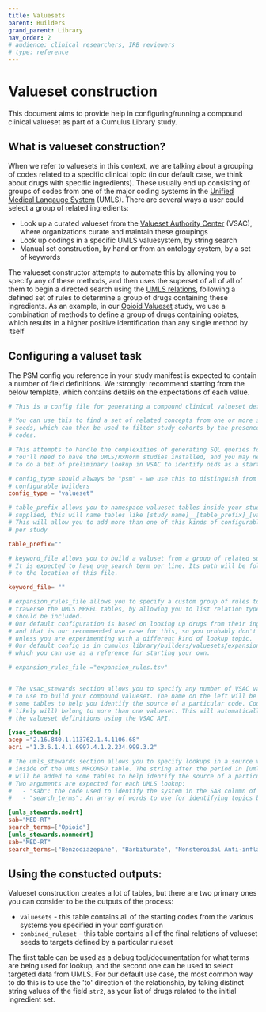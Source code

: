 ```yaml
---
title: Valuesets
parent: Builders
grand_parent: Library
nav_order: 2
# audience: clinical researchers, IRB reviewers
# type: reference
---
```


# Valueset construction

This document aims to provide help in configuring/running a compound clinical valueset
as part of a Cumulus Library study.

## What is valueset construction?

When we refer to valuesets in this context, we are talking about a grouping of codes
related to a specific clinical topic (in our default case, we think about drugs
with specific ingredients). These usually end up consisting of groups of codes
from one of the major coding systems in the 
[Unified Medical Langauge System](https://www.nlm.nih.gov/research/umls/index.html) (UMLS).
There are several ways a user could select a group of related ingredients:

- Look up a curated valueset from the 
[Valueset Authority Center](https://vsac.nlm.nih.gov/) (VSAC), where organizations curate
and maintain these groupings
- Look up codings in a specific UMLS valuesystem, by string search
- Manual set construction, by hand or from an ontology system, by a set of keywords

The valueset constructor attempts to automate this by allowing you to specify any of these
methods, and then uses the superset of all of all of them to begin a directed search
using the 
[UMLS relations](https://www.ncbi.nlm.nih.gov/books/NBK9685/table/ch03.T.related_concepts_file_mrrel_rrf/), 
following a defined set of rules to determine a group of drugs containing these ingredients.
As an example, in our
[Opioid Valueset](https://github.com/smart-on-fhir/cumulus-library-opioid-valueset/)
study, we use a combination of methods to define a group of drugs containing opiates,
which results in a higher positive identification than any single method by itself

## Configuring a valuset task

The PSM config you reference in your study manifest is expected to contain a number of 
field definitions. We :strongly: recommend starting from the below template, which
contains details on the expectations of each value.

```toml
# This is a config file for generating a compound clinical valueset definition. 

# You can use this to find a set of related concepts from one or more starting
# seeds, which can then be used to filter study cohorts by the presence of these
# codes.

# This attempts to handle the complexities of generating SQL queries for you.
# You'll need to have the UMLS/RxNorm studies installed, and you may need
# to do a bit of preliminary lookup in VSAC to identify oids as a starting point

# config_type should always be "psm" - we use this to distinguish from other
# configurable builders
config_type = "valueset"

# table_prefix allows you to namespace valueset tables inside your study. If
# supplied, this will name tables like [study name]__[table_prefix]_[various tables].
# This will allow you to add more than one of this kinds of configurable builder
# per study

table_prefix=""

# keyword_file allows you to build a valuset from a group of related substrings.
# It is expected to have one search term per line. Its path will be followed relative
# to the location of this file.

keyword_file= ""

# expansion_rules_file allows you to specify a custom group of rules to use to
# traverse the UMLS MRREL tables, by allowing you to list relation types that
# should be included.
# Our default configuration is based on looking up drugs from their ingredients,
# and that is our recommended use case for this, so you probably don't need to provide this
# unless you are experimenting with a different kind of lookup topic.
# Our default config is in cumulus_library/builders/valuesets/expansion_rules.tsv,
# which you can use as a reference for starting your own.

# expansion_rules_file ="expansion_rules.tsv"


# The vsac_stewards section allows you to specify any number of VSAC valueset OIDs
# to use to build your compound valueset. The name on the left will be added to
# some tables to help you identify the source of a particular code. Codes can (and
# likely will) belong to more than one valueset. This will automatically download
# the valueset definitions using the VSAC API.

[vsac_stewards]
acep ="2.16.840.1.113762.1.4.1106.68"
ecri ="1.3.6.1.4.1.6997.4.1.2.234.999.3.2"

# The umls_stewards section allows you to specify lookups in a source vocabulary
# inside of the UMLS MRCONSO table. The string after the period in [umls_stewards.name]
# will be added to some tables to help identify the source of a particular code.
# Two arguments are expected for each UMLS lookup:
#   - "sab": the code used to identify the system in the SAB column of MRCONSO
#   - "search_terms": An array of words to use for identifying topics by substring

[umls_stewards.medrt]
sab="MED-RT"
search_terms=["Opioid"]
[umls_stewards.nonmedrt]
sab="MED-RT"
search_terms=["Benzodiazepine", "Barbiturate", "Nonsteroidal Anti-inflammatory Drug"]
```

## Using the constucted outputs:

Valueset construction creates a lot of tables, but there are two primary ones you can
consider to be the outputs of the process:

- `valuesets` - this table contains all of the starting codes from the various systems
  you specified in your configuration
- `combined_ruleset` - this table contains all of the final relations of valueset seeds
  to targets defined by a particular ruleset

The first table can be used as a debug tool/documentation for what terms are being used
for lookup, and the second one can be used to select targeted data from UMLS. For our
default use case, the most common way to do this is to use the 'to' direction of the
relationship, by taking distinct string values of the field `str2`, as your list of
drugs related to the initial ingredient set.